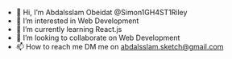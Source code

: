 - 👋 Hi, I’m Abdalsslam Obeidat @Simon1GH4ST1Riley
- 👀 I’m interested in Web Development 
- 🌱 I’m currently learning React.js 
- 💞️ I’m looking to collaborate on Web Development 
- 📫 How to reach me DM me on abdalsslam.sketch@gmail.com 

<!---
Simon1GH4ST1Riley/Simon1GH4ST1Riley is a ✨ special ✨ repository because its `README.md` (this file) appears on your GitHub profile.
You can click the Preview link to take a look at your changes.
--->
